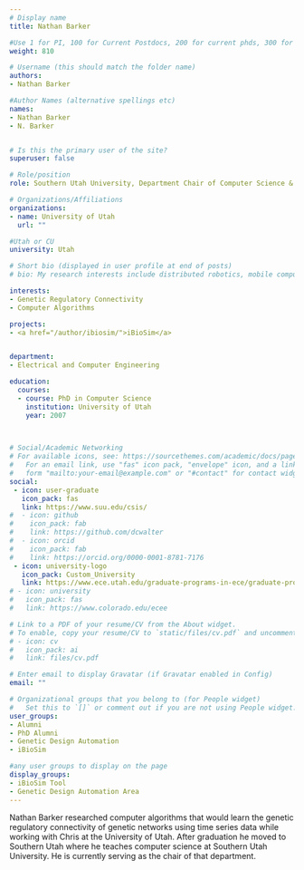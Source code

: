 ```yaml
---
# Display name
title: Nathan Barker

#Use 1 for PI, 100 for Current Postdocs, 200 for current phds, 300 for current masters, 400 for current undergrads, 800 for alum postdocs, 810 for alum phds, 820 for alum masters, and 830 for alum undergrads, 900 for tools, 1000 for projects
weight: 810

# Username (this should match the folder name)
authors:
- Nathan Barker

#Author Names (alternative spellings etc)
names:
- Nathan Barker
- N. Barker


# Is this the primary user of the site?
superuser: false

# Role/position
role: Southern Utah University, Department Chair of Computer Science & Information Systems

# Organizations/Affiliations
organizations:
- name: University of Utah
  url: ""

#Utah or CU
university: Utah

# Short bio (displayed in user profile at end of posts)
# bio: My research interests include distributed robotics, mobile computing and programmable matter.

interests:
- Genetic Regulatory Connectivity
- Computer Algorithms

projects:
- <a href="/author/ibiosim/">iBioSim</a>


department:
- Electrical and Computer Engineering

education:
  courses:
  - course: PhD in Computer Science
    institution: University of Utah
    year: 2007
  


# Social/Academic Networking
# For available icons, see: https://sourcethemes.com/academic/docs/page-builder/#icons
#   For an email link, use "fas" icon pack, "envelope" icon, and a link in the
#   form "mailto:your-email@example.com" or "#contact" for contact widget.
social:
 - icon: user-graduate
   icon_pack: fas
   link: https://www.suu.edu/csis/
#  - icon: github
#    icon_pack: fab
#    link: https://github.com/dcwalter
#  - icon: orcid
#    icon_pack: fab
#    link: https://orcid.org/0000-0001-8781-7176
 - icon: university-logo
   icon_pack: Custom_University
   link: https://www.ece.utah.edu/graduate-programs-in-ece/graduate-program-ph-d-programs/
# - icon: university
#   icon_pack: fas
#   link: https://www.colorado.edu/ecee

# Link to a PDF of your resume/CV from the About widget.
# To enable, copy your resume/CV to `static/files/cv.pdf` and uncomment the lines below.
# - icon: cv
#   icon_pack: ai
#   link: files/cv.pdf

# Enter email to display Gravatar (if Gravatar enabled in Config)
email: ""

# Organizational groups that you belong to (for People widget)
#   Set this to `[]` or comment out if you are not using People widget.
user_groups:
- Alumni
- PhD Alumni
- Genetic Design Automation
- iBioSim

#any user groups to display on the page
display_groups:
- iBioSim Tool
- Genetic Design Automation Area
---
```


Nathan Barker researched computer algorithms that would learn the genetic regulatory connectivity of genetic networks using time series data while working with Chris at the University of Utah.  After graduation he moved to Southern Utah where he teaches computer science at Southern Utah University.  He is currently serving as the chair of that department. 